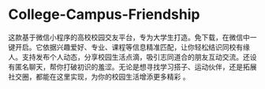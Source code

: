 # College-Campus-Friendship
这款基于微信小程序的高校校园交友平台，专为大学生打造。免下载，在微信中一键开启。它依据兴趣爱好、专业、课程等信息精准匹配，让你轻松结识同校有缘人。支持发布个人动态，分享校园生活点滴，吸引志同道合的朋友互动交流。还设有匿名聊天，帮你打破初识的羞涩。无论是想寻找学习搭子、运动伙伴，还是拓展社交圈，都能在这里实现，为你的校园生活增添更多精彩 。 
